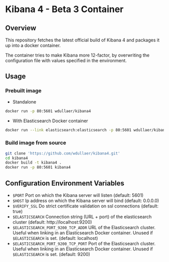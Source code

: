 # Kibana 4 - Beta 3 Container

## Overview
This repository fetches the latest official build of Kibana 4 and packages it up into a docker container.

The container tries to make Kibana more 12-factor, by overwriting the configuration file with values specified in the environment.

## Usage
### Prebuilt image
* Standalone
```bash
docker run -p 80:5601 wdullaer/kibana4
```
* With Elasticsearch Docker container
```bash
docker run --link elasticsearch:elasticsearch -p 80:5601 wdullaer/kibana4
```

### Build image from source
```bash
git clone 'https://github.com/wdullaer/kibana4.git'
cd kibana4
docker build -t kibana4 .
docker run -p 80:5601 kibana4
```

## Configuration Environment Variables
* `$PORT` Port on which the Kibana server will listen (default: 5601)
* `$HOST` Ip address on which the Kibana server will bind (default: 0.0.0.0)
* `$VERIFY_SSL` Do strict certificate validation on ssl connections (default: true)
* `$ELASTICSEARCH` Connection string (URL + port) of the elasticsearch cluster (default: http://localhost:9200)
* `$ELASTICSEARCH_PORT_9200_TCP_ADDR` URL of the Elasticsearch cluster. Useful when linking in an Elasticsearch Docker container. Unused if `$ELASTICSEARCH` is set. (default: localhost)
* `$ELASTICSEARCH_PORT_9200_TCP_PORT` Port of the Elasticsearch cluster. Useful when linking in an Elasticsearch Docker container. Unused if `$ELASTICSEARCH` is set. (default: 9200)
